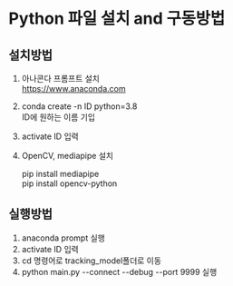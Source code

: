 # Python 파일 설치 and 구동방법

## 설치방법
1. 아나콘다 프롬프트 설치<br>
https://www.anaconda.com

2. conda create -n ID python=3.8<br>
ID에 원하는 이름 기입

3. activate ID 입력

4. OpenCV, mediapipe 설치<br>
   
    pip install mediapipe<br>
    pip install opencv-python 
   

## 실행방법
1. anaconda prompt 실행
2. activate ID 입력
3. cd 명령어로 tracking_model폴더로 이동
4. python main.py --connect --debug --port 9999 실행
